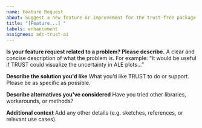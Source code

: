 ```yaml
---
name: Feature Request
about: Suggest a new feature or improvement for the trust-free package
title: "[Feature...] "
labels: enhancement
assignees: adc-trust-ai
---
```


**Is your feature request related to a problem? Please describe.**
A clear and concise description of what the problem is. For example: “It would be useful if TRUST could visualize the uncertainty in ALE plots…”

**Describe the solution you'd like**
What you’d like TRUST to do or support. Please be as specific as possible.

**Describe alternatives you've considered**
Have you tried other libraries, workarounds, or methods?

**Additional context**
Add any other details (e.g. sketches, references, or relevant use cases).
